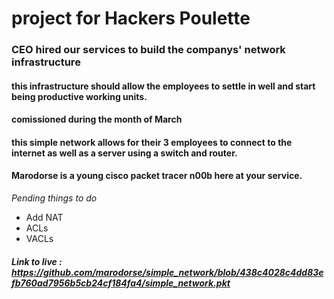 # project for Hackers Poulette  
### CEO hired our services to build the companys' network infrastructure
#### this infrastructure should allow the employees to settle in well and start being productive working units. 
#### comissioned during the month of March
#### this simple network allows for their 3 employees to connect to the internet as well as a server using a switch and router. 
#### Marodorse is a young cisco packet tracer n00b here at your service. 

*Pending things to do*
* Add NAT
* ACLs
* VACLs
##### **Link to live** : https://github.com/marodorse/simple_network/blob/438c4028c4dd83efb760ad7956b5cb24cf184fa4/simple_network.pkt
